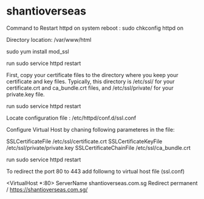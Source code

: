 # shantioverseas

Command to Restart httpd on system reboot : sudo chkconfig httpd on

Directory location: /var/www/html

sudo yum install mod_ssl

run sudo service httpd restart

First, copy your certificate files to the directory where you keep your certificate and key files. Typically, this directory is /etc/ssl/ for your certificate.crt and ca_bundle.crt files, and /etc/ssl/private/ for your private.key file.

run sudo service httpd restart

Locate configuration file : /etc/httpd/conf.d/ssl.conf

Configure Virtual Host by chaning following parameteres in the file:

SSLCertificateFile       /etc/ssl/certificate.crt
SSLCertificateKeyFile    /etc/ssl/private/private.key
SSLCertificateChainFile  /etc/ssl/ca_bundle.crt

run sudo service httpd restart

To redirect the port 80 to 443 add followng to virtual host file (ssl.conf)

<VirtualHost *:80>
ServerName shantioverseas.com.sg
   Redirect permanent / https://shantioverseas.com.sg/
</VirtualHost>
